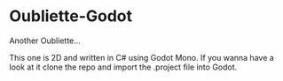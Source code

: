 # Oubliette-Godot
Another Oubliette...

This one is 2D and written in C# using Godot Mono. If you wanna have a look at it clone the repo and import the .project file into Godot.
